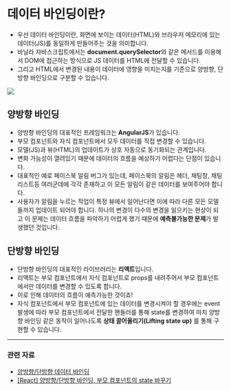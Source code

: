 # 데이터 바인딩이란?

- 우선 데이터 바인딩이란, 화면에 보이는 데이터(HTML)와 브라우저 메모리에 있는 데이터(JS)를 동일하게 만들어주는 것을 의미합니다.
- 바닐라 자바스크립트에서는 **document.querySelector**와 같은 메서드를 이용해서 DOM에 접근하는 방식으로 JS 데이터를 HTML에 전달할 수 있습니다.
- 그리고 HTML에서 변경된 내용이 데이터에 영향을 미치는지를 기준으로 양방향, 단방향 바인딩으로 구분할 수 있습니다.

![](https://img1.daumcdn.net/thumb/R1280x0/?scode=mtistory2&fname=https%3A%2F%2Fblog.kakaocdn.net%2Fdn%2Fcc3Hmk%2FbtspxaxJRda%2FK3i0NMx38Vk1YrhSGCAnp0%2Fimg.png)

## 양방향 바인딩

- 양방향 바인딩의 대표적인 프레임워크는 **AngularJS**가 있습니다.
- 부모 컴포넌트와 자식 컴포넌트에서 모두 데이터를 직접 변경할 수 있습니다.
- 모델(JS)과 뷰(HTML)의 업데이트가 상호 자동으로 동기화되는 관계입니다.
- 변화 가능성이 열려있기 때문에 데이터의 흐름을 예상하기 어렵다는 단점이 있습니다.
- 대표적인 예로 페이스북 알림 버그가 있는데, 페이스북의 알림은 헤더, 채팅창, 채팅 리스트등 여러군데에 각각 존재하고 이 모든 알림이 같은 데이터를 보여주어야 합니다.
- 사용자가 알림을 누르는 작업이 특정 뷰에서 일어난다면 이에 따라 다른 모든 모델들까지 업데이트 되어야 합니다. 하나의 변경이 다수의 변경을 일으키는 현상이 되고 이 문제는 데이터 흐름을 파악하기 어렵게 했기 때문에 **예측불가능한 문제**가 발생했던 것입니다.

## 단방향 바인딩

- 단방향 바인딩의 대표적인 라이브러리는 **리액트**입니다.
- 리액트는 부모 컴포넌트에서 자식 컴포넌트로 props를 내려주어서 부모 컴포넌트에서만 데이터를 변경할 수 있도록 합니다.
- 이로 인해 데이터의 흐름이 예측가능한 것이죠!
- 자식 컴포넌트에서 부모 컴포넌트에 있는 데이터를 변경시켜야 할 경우에는 event 발생에 따라 부모 컴포넌트에서 전달한 핸들러를 통해 state를 변경하여 마치 양방향 바인딩 같은 동작이 일어나도록 **상태 끌어올리기(Lifting state up)** 를 통해 구현할 수 있습니다.

---

### 관련 자료

- [양방향/단방향 데이터 바인딩](https://talkwithcode.tistory.com/6)
- [\[React\] 양방향/단방향 바인딩, 부모 컴포넌트의 state 바꾸기](https://gitnyang.tistory.com/entry/React-%EC%96%91%EB%B0%A9%ED%96%A5-%EB%8B%A8%EB%B0%A9%ED%96%A5-%EB%B0%94%EC%9D%B8%EB%94%A9-%EB%B6%80%EB%AA%A8-%EC%BB%B4%ED%8F%AC%EB%84%8C%ED%8A%B8%EC%9D%98-state-%EB%B0%94%EA%BE%B8%EA%B8%B0)
